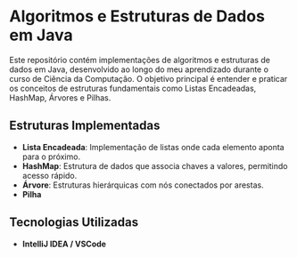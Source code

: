 # Algoritmos e Estruturas de Dados em Java

Este repositório contém implementações de algoritmos e estruturas de dados em Java, desenvolvido ao longo do meu aprendizado durante o curso de Ciência da Computação.
O objetivo principal é entender e praticar os conceitos de estruturas fundamentais como Listas Encadeadas, HashMap, Árvores e Pilhas.

## Estruturas Implementadas

- **Lista Encadeada**: Implementação de listas onde cada elemento aponta para o próximo.
- **HashMap**: Estrutura de dados que associa chaves a valores, permitindo acesso rápido.
- **Árvore**: Estruturas hierárquicas com nós conectados por arestas.
- **Pilha**

## Tecnologias Utilizadas
- **IntelliJ IDEA / VSCode**
